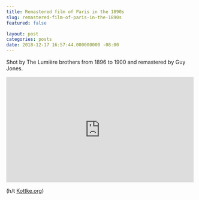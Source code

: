 ```yaml
---
title: Remastered film of Paris in the 1890s
slug: remastered-film-of-paris-in-the-1890s
featured: false

layout: post
categories: posts
date: 2018-12-17 16:57:44.000000000 -08:00
---
```


Shot by The Lumière brothers from 1896 to 1900 and remastered by Guy Jones.

<iframe loading="lazy" title="Late 1890s - A Trip Through Paris, France (speed corrected w/ added sound)" width="500" height="281" src="https://www.youtube.com/embed/NjDclfAFRB4?feature=oembed" frameborder="0" allow="accelerometer; autoplay; encrypted-media; gyroscope; picture-in-picture" allowfullscreen=""></iframe>

(h/t [Kottke.org](https://kottke.org/18/12/remastered-film-footage-of-1890s-paris))

